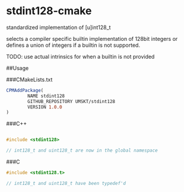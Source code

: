 # stdint128-cmake
standardized implementation of [u]int128_t

selects a compiler specific builtin implementation of 128bit integers or defines a union of integers if a builtin is not supported.

TODO: use actual intrinsics for when a builtin is not provided

##Usage

###CMakeLists.txt
```cmake
CPMAddPackage(
        NAME stdint128
        GITHUB_REPOSITORY UMSKT/stdint128
        VERSION 1.0.0
)
```

###C++
```C++

#include <stdint128>

// int128_t and uint128_t are now in the global namespace

```

###C
```C
#include <stdint128.t>

// int128_t and uint128_t have been typedef'd

```
